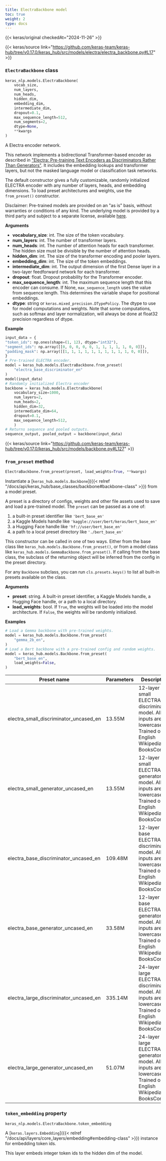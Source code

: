 ```yaml
---
title: ElectraBackbone model
toc: true
weight: 2
type: docs
---
```


{{< keras/original checkedAt="2024-11-26" >}}

{{< keras/source link="https://github.com/keras-team/keras-hub/tree/v0.17.0/keras_hub/src/models/electra/electra_backbone.py#L17" >}}

### `ElectraBackbone` class

```python
keras_nlp.models.ElectraBackbone(
    vocab_size,
    num_layers,
    num_heads,
    hidden_dim,
    embedding_dim,
    intermediate_dim,
    dropout=0.1,
    max_sequence_length=512,
    num_segments=2,
    dtype=None,
    **kwargs
)
```

A Electra encoder network.

This network implements a bidirectional Transformer-based encoder as
described in ["Electra: Pre-training Text Encoders as Discriminators Rather
Than Generators"](https://arxiv.org/abs/2003.10555). It includes the
embedding lookups and transformer layers, but not the masked language model
or classification task networks.

The default constructor gives a fully customizable, randomly initialized
ELECTRA encoder with any number of layers, heads, and embedding
dimensions. To load preset architectures and weights, use the
`from_preset()` constructor.

Disclaimer: Pre-trained models are provided on an "as is" basis, without
warranties or conditions of any kind. The underlying model is provided by a
third party and subject to a separate license, available
[here](https://huggingface.co/docs/transformers/model_doc/electra#overview).

**Arguments**

- **vocabulary_size**: int. The size of the token vocabulary.
- **num_layers**: int. The number of transformer layers.
- **num_heads**: int. The number of attention heads for each transformer.
  The hidden size must be divisible by the number of attention heads.
- **hidden_dim**: int. The size of the transformer encoding and pooler layers.
- **embedding_dim**: int. The size of the token embeddings.
- **intermediate_dim**: int. The output dimension of the first Dense layer in
  a two-layer feedforward network for each transformer.
- **dropout**: float. Dropout probability for the Transformer encoder.
- **max_sequence_length**: int. The maximum sequence length that this encoder
  can consume. If None, `max_sequence_length` uses the value from
  sequence length. This determines the variable shape for positional
  embeddings.
- **dtype**: string or `keras.mixed_precision.DTypePolicy`. The dtype to use
  for model computations and weights. Note that some computations,
  such as softmax and layer normalization, will always be done at
  float32 precision regardless of dtype.

**Example**

```python
input_data = {
"token_ids": np.ones(shape=(1, 12), dtype="int32"),
"segment_ids": np.array([[0, 0, 0, 0, 0, 1, 1, 1, 1, 1, 0, 0]]),
"padding_mask": np.array([[1, 1, 1, 1, 1, 1, 1, 1, 1, 1, 0, 0]]),
}
# Pre-trained ELECTRA encoder.
model = keras_hub.models.ElectraBackbone.from_preset(
    "electra_base_discriminator_en"
)
model(input_data)
# Randomly initialized Electra encoder
backbone = keras_hub.models.ElectraBackbone(
    vocabulary_size=1000,
    num_layers=2,
    num_heads=2,
    hidden_dim=32,
    intermediate_dim=64,
    dropout=0.1,
    max_sequence_length=512,
    )
# Returns sequence and pooled outputs.
sequence_output, pooled_output = backbone(input_data)
```

{{< keras/source link="https://github.com/keras-team/keras-hub/tree/v0.17.0/keras_hub/src/models/backbone.py#L127" >}}

### `from_preset` method

```python
ElectraBackbone.from_preset(preset, load_weights=True, **kwargs)
```

Instantiate a [`keras_hub.models.Backbone`]({{< relref "/docs/api/keras_hub/base_classes/backbone#backbone-class" >}}) from a model preset.

A preset is a directory of configs, weights and other file assets used
to save and load a pre-trained model. The `preset` can be passed as a
one of:

1. a built-in preset identifier like `'bert_base_en'`
2. a Kaggle Models handle like `'kaggle://user/bert/keras/bert_base_en'`
3. a Hugging Face handle like `'hf://user/bert_base_en'`
4. a path to a local preset directory like `'./bert_base_en'`

This constructor can be called in one of two ways. Either from the base
class like `keras_hub.models.Backbone.from_preset()`, or from
a model class like `keras_hub.models.GemmaBackbone.from_preset()`.
If calling from the base class, the subclass of the returning object
will be inferred from the config in the preset directory.

For any `Backbone` subclass, you can run `cls.presets.keys()` to list
all built-in presets available on the class.

**Arguments**

- **preset**: string. A built-in preset identifier, a Kaggle Models
  handle, a Hugging Face handle, or a path to a local directory.
- **load_weights**: bool. If `True`, the weights will be loaded into the
  model architecture. If `False`, the weights will be randomly
  initialized.

**Examples**

```python
# Load a Gemma backbone with pre-trained weights.
model = keras_hub.models.Backbone.from_preset(
    "gemma_2b_en",
)
# Load a Bert backbone with a pre-trained config and random weights.
model = keras_hub.models.Backbone.from_preset(
    "bert_base_en",
    load_weights=False,
)
```

| Preset name                            | Parameters | Description                                                                                                        |
| -------------------------------------- | ---------- | ------------------------------------------------------------------------------------------------------------------ |
| electra_small_discriminator_uncased_en | 13.55M     | 12-layer small ELECTRA discriminator model. All inputs are lowercased. Trained on English Wikipedia + BooksCorpus. |
| electra_small_generator_uncased_en     | 13.55M     | 12-layer small ELECTRA generator model. All inputs are lowercased. Trained on English Wikipedia + BooksCorpus.     |
| electra_base_discriminator_uncased_en  | 109.48M    | 12-layer base ELECTRA discriminator model. All inputs are lowercased. Trained on English Wikipedia + BooksCorpus.  |
| electra_base_generator_uncased_en      | 33.58M     | 12-layer base ELECTRA generator model. All inputs are lowercased. Trained on English Wikipedia + BooksCorpus.      |
| electra_large_discriminator_uncased_en | 335.14M    | 24-layer large ELECTRA discriminator model. All inputs are lowercased. Trained on English Wikipedia + BooksCorpus. |
| electra_large_generator_uncased_en     | 51.07M     | 24-layer large ELECTRA generator model. All inputs are lowercased. Trained on English Wikipedia + BooksCorpus.     |

### `token_embedding` property

```python
keras_nlp.models.ElectraBackbone.token_embedding
```

A [`keras.layers.Embedding`]({{< relref "/docs/api/layers/core_layers/embedding#embedding-class" >}}) instance for embedding token ids.

This layer embeds integer token ids to the hidden dim of the model.

